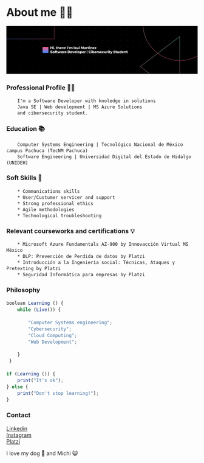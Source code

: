 # About me 👨‍🚀
![Banner](https://github.com/IsuiLugo/IsuiLugo/blob/main/Images/Github%20profile.png?raw=true)
### Professional Profile 👨‍💻
        
        I'm a Software Developer with knoledge in solutions   
        Java SE | Web development | MS Azure Solutions  
        and cibersecurity student.
        
### Education 📚
        Computer Systems Engineering | Tecnológico Nacional de México campus Pachuca (TecNM Pachuca)
        Software Engineering | Universidad Digital del Estado de Hidalgo (UNIDEH)

### Soft Skills 🚀
        * Communications skills
        * User/Custumer servicer and support
        * Strong professional ethics
        * Agile methodologies
        * Technological troubleshooting
        

### Relevant courseworks and certifications 💡
        * Microsoft Azure Fundamentals AZ-900 by Innovacción Virtual MS México
        * DLP: Prevención de Perdida de datos by Platzi
        * Introducción a la Ingeniería social: Técnicas, Ataques y Pretexting by Platzi
        * Seguridad Informática para empresas by Platzi
        


### Philosophy
~~~ js
boolean Learning () { 
    while (Live()) {
        
        "Computer Systems engineering";
        "Cybersecurity";
        "Cloud Computing";
        "Web Development";
        
    }
 }
 
if (Learning ()) {
    print("It's ok");   
} else {
    print("Don't stop learning!");
}
~~~
### Contact

[Linkedin](https://www.linkedin.com/in/isui-lugo-martinez/)  
[Instagram](https://www.instagram.com/isui_lugo_/)  
[Platzi](https://platzi.com/r/IsuLugoM/)  

I love my dog 🐶 and Michi 😺

